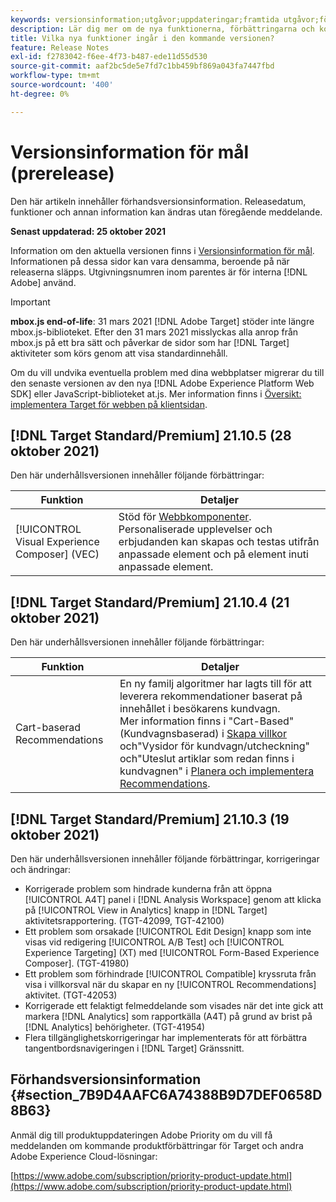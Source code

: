 ```yaml
---
keywords: versionsinformation;utgåvor;uppdateringar;framtida utgåvor;förbättringar;nya funktioner;korrigeringar;uppdateringar;prerelease
description: Lär dig mer om de nya funktionerna, förbättringarna och korrigeringarna i den kommande utgåvan av Adobe Target, bland annat SDK:er, API:er och JavaScript-bibliotek.
title: Vilka nya funktioner ingår i den kommande versionen?
feature: Release Notes
exl-id: f2783042-f6ee-4f73-b487-ede11d55d530
source-git-commit: aaf2bc5de5e7fd7c1bb459bf869a043fa7447fbd
workflow-type: tm+mt
source-wordcount: '400'
ht-degree: 0%

---
```


# Versionsinformation för mål (prerelease)

Den här artikeln innehåller förhandsversionsinformation. Releasedatum, funktioner och annan information kan ändras utan föregående meddelande.

**Senast uppdaterad: 25 oktober 2021**

Information om den aktuella versionen finns i [Versionsinformation för mål](release-notes.md). Informationen på dessa sidor kan vara densamma, beroende på när releaserna släpps. Utgivningsnumren inom parentes är för interna [!DNL Adobe] använd.

>[!IMPORTANT]
>
>**mbox.js end-of-life**: 31 mars 2021 [!DNL Adobe Target] stöder inte längre mbox.js-biblioteket. Efter den 31 mars 2021 misslyckas alla anrop från mbox.js på ett bra sätt och påverkar de sidor som har [!DNL Target] aktiviteter som körs genom att visa standardinnehåll.
>
>Om du vill undvika eventuella problem med dina webbplatser migrerar du till den senaste versionen av den nya [!DNL Adobe Experience Platform Web SDK] eller JavaScript-biblioteket at.js. Mer information finns i [Översikt: implementera Target för webben på klientsidan](/help/c-implementing-target/c-implementing-target-for-client-side-web/implement-target-for-client-side-web.md).

## [!DNL Target Standard/Premium] 21.10.5 (28 oktober 2021)

Den här underhållsversionen innehåller följande förbättringar:

| Funktion | Detaljer |
| --- | --- |
| [!UICONTROL Visual Experience Composer] (VEC) | Stöd för [Webbkomponenter](https://developer.mozilla.org/en-US/docs/Web/Web_Components). Personaliserade upplevelser och erbjudanden kan skapas och testas utifrån anpassade element och på element inuti anpassade element. |

## [!DNL Target Standard/Premium] 21.10.4 (21 oktober 2021)

Den här underhållsversionen innehåller följande förbättringar:

| Funktion | Detaljer |
| --- | --- |
| Cart-baserad Recommendations | En ny familj algoritmer har lagts till för att leverera rekommendationer baserat på innehållet i besökarens kundvagn.<br>Mer information finns i &quot;Cart-Based&quot; (Kundvagnsbaserad) i [Skapa villkor](/help/c-recommendations/c-algorithms/create-new-algorithm.md) och&quot;Vysidor för kundvagn/utcheckning&quot; och&quot;Uteslut artiklar som redan finns i kundvagnen&quot; i [Planera och implementera Recommendations](/help/c-recommendations/plan-implement.md). |

## [!DNL Target Standard/Premium] 21.10.3 (19 oktober 2021)

Den här underhållsversionen innehåller följande förbättringar, korrigeringar och ändringar:

* Korrigerade problem som hindrade kunderna från att öppna [!UICONTROL A4T] panel i [!DNL Analysis Workspace] genom att klicka på [!UICONTROL View in Analytics] knapp in [!DNL Target] aktivitetsrapportering. (TGT-42099, TGT-42100)
* Ett problem som orsakade [!UICONTROL Edit Design] knapp som inte visas vid redigering [!UICONTROL A/B Test] och [!UICONTROL Experience Targeting] (XT) med [!UICONTROL Form-Based Experience Composer]. (TGT-41980)
* Ett problem som förhindrade [!UICONTROL Compatible] kryssruta från visa i villkorsval när du skapar en ny [!UICONTROL Recommendations] aktivitet. (TGT-42053)
* Korrigerade ett felaktigt felmeddelande som visades när det inte gick att markera [!DNL Analytics] som rapportkälla (A4T) på grund av brist på [!DNL Analytics] behörigheter. (TGT-41954)
* Flera tillgänglighetskorrigeringar har implementerats för att förbättra tangentbordsnavigeringen i [!DNL Target] Gränssnitt.

## Förhandsversionsinformation {#section_7B9D4AAFC6A74388B9D7DEF0658D8B63}

Anmäl dig till produktuppdateringen Adobe Priority om du vill få meddelanden om kommande produktförbättringar för Target och andra Adobe Experience Cloud-lösningar:

[https://www.adobe.com/subscription/priority-product-update.html](https://www.adobe.com/subscription/priority-product-update.html)
